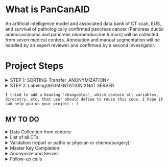 # What is PanCanAID
An artificial intelligence model and associated data bank of CT scan, EUS, and survival of pathologically confirmed pancreas cancer (Pancreas ductal adenocarcinoma and pancreas neuroendocrine tumors) will be collected from seven medical centers. Annotation and manual segmentation will be handled by an expert reviewer and confirmed by a second investigator.

# Project Steps
<details>
<summary>STEP 1: SORTING_Transfer_ANONYMIZATION<</summary>
We collected data from centers in folders, named as patient ID (e.g. admission). We want to clean these directories, so 
I: Each CT study is placed in one folder
II: Store cases in an excel file, with its dicom files in the table, and all other variables (outcome, clinical, pathology data) stored here. We call this master key, which also contains patient id (un-anonymized) along with the key for anonymization.
III: Transfer dicom-pnly files to new destination and anonymize these images.
</details>

<details>
<summary>STEP 2: Labeling\SEGMENTATION XNAT SERVER</summary>
In this step we will use XNAT-Desktop Client to upload dicom files, and then we will download the segmentation from the server we created for our own project using open-source XNAT. 11 Radiologist will accepted our request, all of them had a minimum of 5 year of experince.

Also, we asked 4 general practitioners to label our phases, since the series descriptions are not valid among many centers involved in our study.
</details>

    I tried to add a heading 'changables', which contain all variables, direcotry, etc, that user should define to reuse this code. I hope it can help you on your project : )



## MY TO DO
<details>
<summary>Data Collection from centers: </summary>
- T
- Ek
- G
- S
- B
- Eh
- R
- Y
</details>

<details>
<summary>List of all CTs: </summary>
- T
- Ek
- G
- S
- B
- Eh
- R
- Y
</details>

<details>
<summary>Validation (report or patho or physian or chemo/surgery):</summary>
- T
- Ek
- G
- S
- B
- Eh
- R
- Y
</details>

<details>
<summary>Master Key Completion:</summary>
- T
- Ek
- G
- S
- B
- Eh
- R
- Y
</details>


<details>
<summary>Anonymize and Server:</summary>
- T
- Ek
- G
- S
- B
- Eh
- R
- Y
</details>

<details>
<summary>Follow-up calls</summary>
- T
- Ek
- G
- S
- B
- Eh
- R
- Y
</details>
